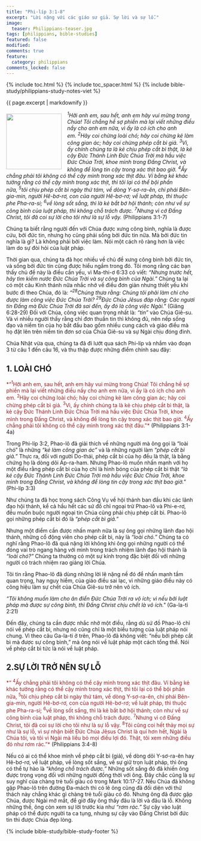 ```yaml
---
title: "Phi-líp 3:1-8"
excerpt: "Lời nặng với các giáo sư giả. Sự lời và sự lỗ."
image:
  teaser: Philippians-teaser.jpg
tags: [philippians, bible-studies]
featured: false
modified:
comments: true
feature:
  category: philippians
comments_locked: false
---
```


{% include toc.html %}
{% include toc_spacer.html %}
{% include bible-study/philippians-study-notes-viet %}

{{ page.excerpt | markdownify }}

<div>
<p>
<img alt src="{{ site.url }}/assets/images/Philippians-teaser.jpg" style="border: 0px none; margin: 7px 15px 0px 0px; max-width: 100%; height: 148px; padding: 0px; float: left;">
<i><sup>1</sup>Hỡi anh em, sau hết, anh em hãy vui mừng trong Chúa! Tôi chẳng hề sợ phiền mà lại viết những điều nầy cho anh em nữa, vì ấy là có ích cho anh em. <sup>2</sup>Hãy coi chừng loài chó; hãy coi chừng kẻ làm công gian ác; hãy coi chừng phép cắt bì giả. <sup>3</sup>Vì, ấy chính chúng ta là kẻ chịu phép cắt bì thật, là kẻ cậy Ðức Thánh Linh Ðức Chúa Trời mà hầu việc Ðức Chúa Trời, khoe mình trong Ðấng Christ, và không để lòng tin cậy trong xác thịt bao giờ. <sup>4</sup>Ấy chẳng phải tôi không có thể cậy mình trong xác thịt đâu. Ví bằng kẻ khác tưởng rằng có thể cậy mình trong xác thịt, thì tôi lại có thể bội phần nữa, <sup>5</sup>tôi chịu phép cắt bì ngày thứ tám, về dòng Y-sơ-ra-ên, chi phái Bên-gia-min, người Hê-bơ-rơ, con của người Hê-bơ-rơ; về luật pháp, thì thuộc phe Pha-ra-si; <sup>6</sup>về lòng sốt sắng, thì là kẻ bắt bớ hội thánh; còn như về sự công bình của luật pháp, thì không chỗ trách được. <sup>7</sup>Nhưng vì cớ Ðấng Christ, tôi đã coi sự lời cho tôi như là sự lỗ vậy.</i> (Philippians 3:1-7)
</p>
</div>

Chúng ta biết rằng người đến với Chúa được xưng công bình, nghĩa là được cứu, bởi đức tin, nhưng họ cũng phải sống bởi đức tin nữa. Mà bởi đức tin nghĩa là gì? Là không phải bởi việc làm. Nói một cách rõ ràng hơn là việc làm do sự đòi hỏi của luật pháp.

Thời gian qua, chúng ta đã học nhiều về chủ đề xưng công bình bởi đức tin, và sống bởi đức tin cũng được hiểu ngầm trong đó. Tôi mong rằng các bạn thấy chủ đề này là điều cần yếu, vì Ma-thi-ơ 6:33 có viết: *“Nhưng trước hết, hãy tìm kiếm nước Ðức Chúa Trời và sự công bình của Ngài.”* Chúng ta lại có một câu Kinh thánh nữa nhắc nhở về điều đơn giản nhưng thiết yếu khi bước đi theo Chúa, đó là: *“<sup>28</sup>Chúng thưa rằng: Chúng tôi phải làm chi cho được làm công việc Ðức Chúa Trời? <sup>29</sup>Ðức Chúa Jêsus đáp rằng: Các ngươi tin Ðấng mà Ðức Chúa Trời đã sai đến, ấy đó là công việc Ngài."* (Giăng 6:28-29) Đối với Chúa, công việc quan trọng nhất là: *“tin”* vào Chúa Giê-su. Và vì nhiều người thấy rằng chỉ đơn thuần tin thì không đủ, nên nếp sống đạo và niềm tin của họ bắt đầu bao gồm nhiều cung cách và giáo điều mà họ đặt lên trên niềm tin đơn sơ của Chúa Giê-su và sự Ngài chịu đóng đinh.

Chúa Nhật vừa qua, chúng ta đã đi lướt qua sách Phi-líp và nhắm vào đoạn 3 từ câu 1 đến câu 16, và thu thập được những điểm chính sau đây:  

## 1.  LOÀI CHÓ

<span style="color: rgb(159, 29, 33);">
*“<sup>1</sup>Hỡi anh em, sau hết, anh em hãy vui mừng trong Chúa! Tôi chẳng hề sợ phiền mà lại viết những điều nầy cho anh em nữa, vì ấy là có ích cho anh em. <sup>2</sup>Hãy coi chừng loài chó; hãy coi chừng kẻ làm công gian ác; hãy coi chừng phép cắt bì giả. <sup>3</sup>Vì, ấy chính chúng ta là kẻ chịu phép cắt bì thật, là kẻ cậy Ðức Thánh Linh Ðức Chúa Trời mà hầu việc Ðức Chúa Trời, khoe mình trong Ðấng Christ, và không để lòng tin cậy trong xác thịt bao giờ. <sup>4</sup>Ấy chẳng phải tôi không có thể cậy mình trong xác thịt đâu."*
</span> (Philippians 3:1-4a)

Trong Phi-líp 3:2, Phao-lô đã giải thích về những người mà ông gọi là “loài chó” là những *“kẻ làm công gian ác”* và là những người làm *“phép cắt bì giả.”* Thực ra, đối với người Do-thái, phép cắt bì của họ đều là thật, là bằng chứng họ là dòng dõi Áp-ra-ham. Nhưng Phao-lô muốn nhấn mạnh với họ một điều rằng phép cắt bì của họ chỉ là hình bóng của phép cắt bì thật *“là kẻ cậy Ðức Thánh Linh Ðức Chúa Trời mà hầu việc Ðức Chúa Trời, khoe mình trong Ðấng Christ, và không để lòng tin cậy trong xác thịt bao giờ."* (Phi-líp 3:3)

Như chúng ta đã học trong sách Công Vụ về hội thánh ban đầu khi các lãnh đạo hội thánh, kể cả hầu hết các sứ đồ chỉ ngoại trừ Phao-lô và Phi-e-rơ, đều muốn buộc người ngoại tin Chúa cũng phải chịu phép cắt bì. Phao-lô gọi những phép cắt bì đó là *“phép cắt bì giả.”*

Nhưng một điểm cần được nhấn mạnh nữa là sự ông gọi những lãnh đạo hội thánh, những cổ động viên cho phép cắt bì, này là *“loài chó.”* Chúng ta có nghĩ rằng Phao-lô đã quá nặng lời không khi ông gọi những người có thể đóng vai trò ngang hàng với mình trong trách nhiệm lãnh đạo hội thánh là *“loài chó?”* Chúng ta thường có một sự kính trọng đặc biệt đối với những người có trách nhiệm rao giảng lời Chúa.

Tôi tin rằng Phao-lô đã dùng những lời lẽ nặng nề đó để nhấn mạnh tầm quan trọng, hay nguy hiểm, của giáo điều sai lạc, vì những giáo điều này có công hiệu làm sự chết của Chúa Giê-su trở nên vô ích.

*“Tôi không muốn làm cho ân điển Ðức Chúa Trời ra vô ích; vì nếu bởi luật pháp mà được sự công bình, thì Ðấng Christ chịu chết là vô ích."* (Ga-la-ti 2:21)

Đến đây, chúng ta cần được nhắc nhở một điều, rằng dù sứ đồ Phao-lô chỉ nói về phép cắt bì, nhưng nó cũng chỉ là một biểu tượng của luật pháp nói chung. Vì theo câu Ga-la-ti ở trên, Phao-lô đã không viết: “nếu bởi phép cắt bì mà được sự công bình,” mà ông nói về luật pháp một cách tổng thể. Nói về phép cắt bì tức là nói về luật pháp.

## 2.SỰ LỜI TRỞ NÊN SỰ LỖ  

<span style="color: rgb(159, 29, 33);">
*“ <sup>4</sup>Ấy chẳng phải tôi không có thể cậy mình trong xác thịt đâu. Ví bằng kẻ khác tưởng rằng có thể cậy mình trong xác thịt, thì tôi lại có thể bội phần nữa, <sup>5</sup>tôi chịu phép cắt bì ngày thứ tám, về dòng Y-sơ-ra-ên, chi phái Bên-gia-min, người Hê-bơ-rơ, con của người Hê-bơ-rơ; về luật pháp, thì thuộc phe Pha-ra-si; <sup>6</sup>về lòng sốt sắng, thì là kẻ bắt bớ hội thánh; còn như về sự công bình của luật pháp, thì không chỗ trách được. <sup>7</sup>Nhưng vì cớ Ðấng Christ, tôi đã coi sự lời cho tôi như là sự lỗ vậy. <sup>8</sup>Tôi cũng coi hết thảy mọi sự như là sự lỗ, vì sự nhận biết Ðức Chúa Jêsus Christ là quí hơn hết, Ngài là Chúa tôi, và tôi vì Ngài mà liều bỏ mọi điều lợi đó. Thật, tôi xem những điều đó như rơm rác.”*
</span> (Philippians 3:4-8)

Nếu có ai có thể khoe mình về phép cắt bì (giả), về dòng dõi Y-sơ-ra-ên hay Hê-bơ-rơ, về luật pháp, về lòng sốt sắng, về sự giữ trọn luật pháp, thì ông có thể tự hào là *“không chỗ trách được.”* Những sốt sắng đó đã khiến ông được trọng vọng đối với những người đồng thời với ông. Đây chắc cũng là sự suy nghĩ của chàng trẻ tuổi giàu có trong Mark 10:17-27. Nếu Chúa đã không gặp Phao-lô trên đường Đa-mách thì có lẽ ông cũng đã đối diện với thử thách này chẳng khác gì chàng trẻ tuổi giàu có đó. Nhưng ông đã được gặp Chúa, được Ngài mở mắt, để giờ đây ông thấy đâu là lời và đâu là lỗ. Không những thế, ông còn xem sự lời trước kia như *“rơm rác.”* Sự cậy vào luật pháp có thể được người ta ca tụng, nhưng sự cậy vào Đấng Christ bởi đức tin thì được Chúa đẹp lòng.  

{% include bible-study/bible-study-footer %}

